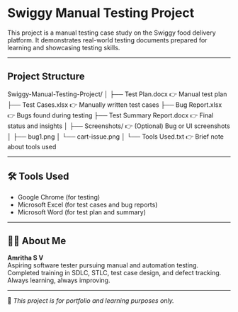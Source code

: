 # Swiggy Manual Testing Project 

This project is a manual testing case study on the Swiggy food delivery platform. It demonstrates real-world testing documents prepared for learning and showcasing testing skills.

---

## Project Structure

Swiggy-Manual-Testing-Project/ │ ├── Test Plan.docx 👉 Manual test plan ├── Test Cases.xlsx 👉 Manually written test cases ├── Bug Report.xlsx 👉 Bugs found during testing ├── Test Summary Report.docx 👉 Final status and insights │ ├── Screenshots/ 👉 (Optional) Bug or UI screenshots │ ├── bug1.png │ └── cart-issue.png │ └── Tools Used.txt 👉 Brief note about tools used

---

## 🛠️ Tools Used

- Google Chrome (for testing)
- Microsoft Excel (for test cases and bug reports)
- Microsoft Word (for test plan and summary)

---

## 🙋‍♀️ About Me

**Amritha S V**  
Aspiring software tester pursuing manual and automation testing.  
Completed training in SDLC, STLC, test case design, and defect tracking.  
Always learning, always improving.

---

📌 *This project is for portfolio and learning purposes only.*
